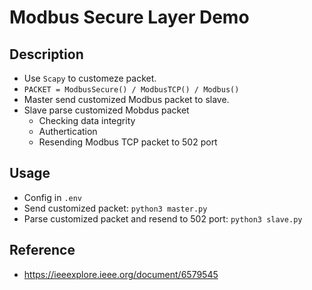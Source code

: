 # Modbus Secure Layer Demo

## Description

- Use `Scapy` to customeze packet.
- `PACKET = ModbusSecure() / ModbusTCP() / Modbus()`
- Master send customized Modbus packet to slave.
- Slave parse customized Mobdus packet
    - Checking data integrity
    - Authertication
    - Resending Modbus TCP packet to 502 port


## Usage

- Config in `.env`
- Send customized packet: `python3 master.py`
- Parse customized packet and resend to 502 port: `python3 slave.py`


## Reference

- https://ieeexplore.ieee.org/document/6579545

